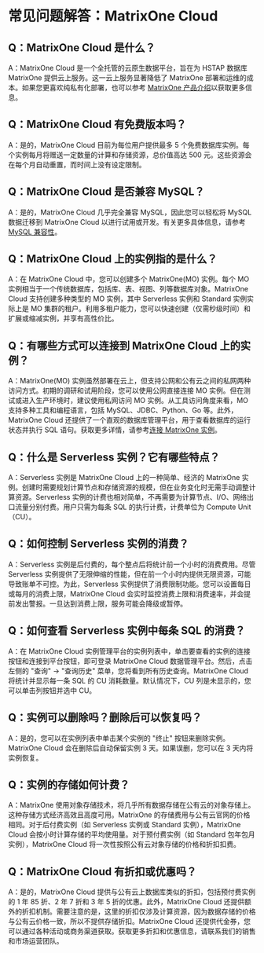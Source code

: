 # **常见问题解答：MatrixOne Cloud**

## Q：**MatrixOne Cloud 是什么？**

A：MatrixOne Cloud 是一个全托管的云原生数据平台，旨在为 HSTAP 数据库 MatrixOne 提供云上服务。这一云上服务显著降低了 MatrixOne 部署和运维的成本。如果您更喜欢纯私有化部署，也可以参考 [MatrixOne 产品介绍](https://docs.matrixorigin.cn/1.1.2/MatrixOne/FAQs/product-faqs/)以获取更多信息。

## Q：**MatrixOne Cloud 有免费版本吗？**

A：是的，MatrixOne Cloud 目前为每位用户提供最多 5 个免费数据库实例。每个实例每月将赠送一定数量的计算和存储资源，总价值高达 500 元。这些资源会在每个月自动重置，而时间上没有设定限制。

## Q：**MatrixOne Cloud 是否兼容 MySQL？**

A：是的，MatrixOne Cloud 几乎完全兼容 MySQL，因此您可以轻松将 MySQL 数据迁移到 MatrixOne Cloud 以进行试用或开发。有关更多具体信息，请参考 [MySQL 兼容性](https://docs.matrixorigin.cn/1.1.2/MatrixOne/FAQs/mysql-compatibility/)。

## Q：**MatrixOne Cloud 上的实例指的是什么？**

A：在 MatrixOne Cloud 中，您可以创建多个 MatrixOne(MO) 实例。每个 MO 实例相当于一个传统数据库，包括库、表、视图、列等数据库对象。MatrixOne Cloud 支持创建多种类型的 MO 实例，其中 Serverless 实例和 Standard 实例实际上是 MO 集群的租户。利用多租户能力，您可以快速创建（仅需秒级时间）和扩展或缩减实例，并享有高性价比。

## Q：**有哪些方式可以连接到 MatrixOne Cloud 上的实例？**

A：MatrixOne(MO) 实例虽然部署在云上，但支持公网和公有云之间的私网两种访问方式。初期的调研和试用阶段，您可以使用公网直接连接 MO 实例。但在测试或进入生产环境时，建议使用私网访问 MO 实例。从工具访问角度来看，MO 支持多种工具和编程语言，包括 MySQL、JDBC、Python、Go 等。此外，MatrixOne Cloud 还提供了一个直观的数据库管理平台，用于查看数据库的运行状态并执行 SQL 语句。获取更多详情，请参考[连接 MatrixOne 实例](https://docs.matrixorigin.cn/1.1.2/MatrixOne/FAQs/connect-to-mo/)。

## Q：**什么是 Serverless 实例？它有哪些特点？**

A：Serverless 实例是 MatrixOne Cloud 上的一种简单、经济的 MatrixOne 实例。创建时需要规划计算节点和存储资源的规模，但在业务变化时无需手动调整计算资源。Serverless 实例的计费也相对简单，不再需要为计算节点、I/O、网络出口流量分别付费。用户只需为每条 SQL 的执行计费，计费单位为 Compute Unit（CU）。

## Q：**如何控制 Serverless 实例的消费？**

A：Serverless 实例是后付费的，每个整点后将统计前一个小时的消费费用。尽管 Serverless 实例提供了无限伸缩的性能，但在前一个小时内提供无限资源，可能导致账单不可控。为此，Serverless 实例提供了消费限制功能。您可以设置每日或每月的消费上限，MatrixOne Cloud 会实时监控消费上限和消费速率，并会提前发出警报。一旦达到消费上限，服务可能会降级或暂停。

## Q：**如何查看 Serverless 实例中每条 SQL 的消费？**

A：在 MatrixOne Cloud 实例管理平台的实例列表中，单击要查看的实例的连接按钮和连接到平台按钮，即可登录 MatrixOne Cloud 数据管理平台。然后，点击左侧的 "查询" -> "查询历史" 菜单，您将看到所有历史查询。MatrixOne Cloud 将统计并显示每一条 SQL 的 CU 消耗数量。默认情况下，CU 列是未显示的，您可以单击列按钮并选中 CU。

## Q：**实例可以删除吗？删除后可以恢复吗？**

A：是的，您可以在实例列表中单击某个实例的 "终止" 按钮来删除实例。MatrixOne Cloud 会在删除后自动保留实例 3 天。如果误删，您可以在 3 天内将实例恢复。

## Q：**实例的存储如何计费？**

A：MatrixOne 使用对象存储技术，将几乎所有数据存储在公有云的对象存储上。这种存储方式经济高效且高度可用。MatrixOne 的存储费用与公有云官网的价格相同。对于后付费实例（如 Serverless 实例或 Standard 实例），MatrixOne Cloud 会按小时计算存储的平均使用量。对于预付费实例（如 Standard 包年包月实例），MatrixOne Cloud 将一次性按照公有云对象存储的价格和折扣扣费。

## Q：**MatrixOne Cloud 有折扣或优惠吗？**

A：是的，MatrixOne Cloud 提供与公有云上数据库类似的折扣，包括预付费实例的 1 年 85 折、2 年 7 折和 3 年 5 折的优惠。此外，MatrixOne Cloud 还提供额外的折扣机制。需要注意的是，这里的折扣仅涉及计算资源，因为数据存储的价格与公有云价格一致，所以不提供存储折扣。MatrixOne Cloud 还提供代金券，您可以通过各种活动或商务渠道获取。获取更多折扣和优惠信息，请联系我们的销售和市场运营团队。
